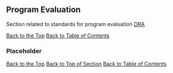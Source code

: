 ## <a name="programEvaluation"></a> Program Evaluation
Section related to standards for program evaluation [DRA](http://www.fcps.net/administration/departments/data)

[Back to the Top](programEvaluation.md#top)  [Back to Table of Contents](#analyticsStandardsTOC)

### <a name=""></a> Placeholder

[Back to the Top](programEvaluation.md#top) [Back to Top of Section](#programEvaluation) [Back to Table of Contents](#analyticsStandardsTOC)





